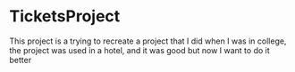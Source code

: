 # TicketsProject
This project is a trying to recreate a project that I did when I was in college, the project was used in a hotel, and it was good but now I want to do it better
